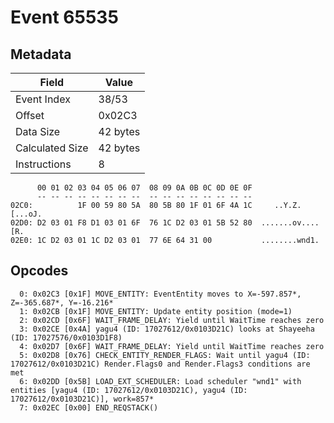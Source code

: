 # Event 65535

## Metadata

| Field           | Value    |
|-----------------|----------|
| Event Index     | 38/53    |
| Offset          | 0x02C3   |
| Data Size       | 42 bytes |
| Calculated Size | 42 bytes |
| Instructions    | 8        |

```
      00 01 02 03 04 05 06 07  08 09 0A 0B 0C 0D 0E 0F
      -- -- -- -- -- -- -- --  -- -- -- -- -- -- -- --
02C0:          1F 00 59 80 5A  80 5B 80 1F 01 6F 4A 1C     ..Y.Z.[...oJ.
02D0: D2 03 01 F8 D1 03 01 6F  76 1C D2 03 01 5B 52 80  .......ov....[R.
02E0: 1C D2 03 01 1C D2 03 01  77 6E 64 31 00           ........wnd1.   
```

## Opcodes

```
  0: 0x02C3 [0x1F] MOVE_ENTITY: EventEntity moves to X=-597.857*, Z=-365.687*, Y=-16.216*
  1: 0x02CB [0x1F] MOVE_ENTITY: Update entity position (mode=1)
  2: 0x02CD [0x6F] WAIT_FRAME_DELAY: Yield until WaitTime reaches zero
  3: 0x02CE [0x4A] yagu4 (ID: 17027612/0x0103D21C) looks at Shayeeha (ID: 17027576/0x0103D1F8)
  4: 0x02D7 [0x6F] WAIT_FRAME_DELAY: Yield until WaitTime reaches zero
  5: 0x02D8 [0x76] CHECK_ENTITY_RENDER_FLAGS: Wait until yagu4 (ID: 17027612/0x0103D21C) Render.Flags0 and Render.Flags3 conditions are met
  6: 0x02DD [0x5B] LOAD_EXT_SCHEDULER: Load scheduler "wnd1" with entities [yagu4 (ID: 17027612/0x0103D21C), yagu4 (ID: 17027612/0x0103D21C)], work=857*
  7: 0x02EC [0x00] END_REQSTACK()
```
